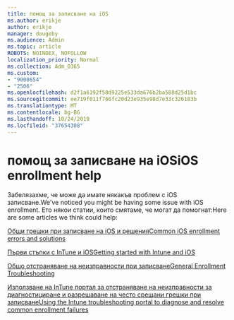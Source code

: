 ```yaml
---
title: помощ за записване на iOS
ms.author: erikje
author: erikje
manager: dougeby
ms.audience: Admin
ms.topic: article
ROBOTS: NOINDEX, NOFOLLOW
localization_priority: Normal
ms.collection: Adm_O365
ms.custom:
- "9000654"
- "2506"
ms.openlocfilehash: d2f1a6192f58d9225e533da676b2ba588d25d1bc
ms.sourcegitcommit: ee719f011f766fc20d23e935e98d7e33c326183b
ms.translationtype: MT
ms.contentlocale: bg-BG
ms.lasthandoff: 10/24/2019
ms.locfileid: "37654308"
---
```

# <a name="ios-enrollment-help"></a><span data-ttu-id="ecb84-102">помощ за записване на iOS</span><span class="sxs-lookup"><span data-stu-id="ecb84-102">iOS enrollment help</span></span>

<span data-ttu-id="ecb84-103">Забелязахме, че може да имате някакъв проблем с iOS записване.</span><span class="sxs-lookup"><span data-stu-id="ecb84-103">We've noticed you might be having some issue with iOS enrollment.</span></span> <span data-ttu-id="ecb84-104">Ето някои статии, които смятаме, че могат да помогнат:</span><span class="sxs-lookup"><span data-stu-id="ecb84-104">Here are some articles we think could help:</span></span> 

[<span data-ttu-id="ecb84-105">Общи грешки при записване на iOS и решения</span><span class="sxs-lookup"><span data-stu-id="ecb84-105">Common iOS enrollment errors and solutions</span></span>](https://support.microsoft.com/help/4039809/troubleshooting-ios-device-enrollment-in-intune)

[<span data-ttu-id="ecb84-106">Първи стъпки с InTune и iOS</span><span class="sxs-lookup"><span data-stu-id="ecb84-106">Getting started with Intune and iOS</span></span>](https://docs.microsoft.com/intune/enrollment/ios-enroll)

[<span data-ttu-id="ecb84-107">Общо отстраняване на неизправности при записване</span><span class="sxs-lookup"><span data-stu-id="ecb84-107">General Enrollment Troubleshooting</span></span>](https://docs.microsoft.com/intune/enrollment/troubleshoot-device-enrollment-in-intune)

[<span data-ttu-id="ecb84-108">Използване на InTune портал за отстраняване на неизправности за диагностициране и разрешаване на често срещани грешки при записване</span><span class="sxs-lookup"><span data-stu-id="ecb84-108">Using the Intune troubleshooting portal to diagnose and resolve common enrollment failures</span></span>](https://docs.microsoft.com/intune/help-desk-operators)